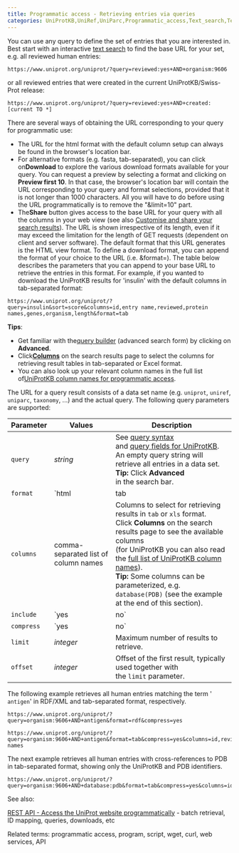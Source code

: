 ```yaml
---
title: Programmatic access - Retrieving entries via queries
categories: UniProtKB,UniRef,UniParc,Programmatic_access,Text_search,Technical,help
---
```


You can use any query to define the set of entries that you are interested in. Best start with an interactive [text search](http://www.uniprot.org/help/text%2Dsearch) to find the base URL for your set, e.g. all reviewed human entries:

```
https://www.uniprot.org/uniprot/?query=reviewed:yes+AND+organism:9606
```

or all reviewed entries that were created in the current UniProtKB/Swiss-Prot release:

```
https://www.uniprot.org/uniprot/?query=reviewed:yes+AND+created:[current TO *]
```

There are several ways of obtaining the URL corresponding to your query for programmatic use:

- The URL for the html format with the default column setup can always be found in the browser's location bar.
- For alternative formats (e.g. fasta, tab-separated), you can click on**Download** to explore the various download formats available for your query. You can request a preview by selecting a format and clicking on **Preview first 10**. In that case, the browser's location bar will contain the URL corresponding to your query and format selections, provided that it is not longer than 1000 characters. All you will have to do before using the URL programmatically is to remove the "&limit=10" part.
- The**Share** button gives access to the base URL for your query with all the columns in your web view (see also [Customise and share your search results](https://insideuniprot.blogspot.com/2015/03/)). The URL is shown irrespective of its length, even if it may exceed the limitation for the length of GET requests (dependent on client and server software). The default format that this URL generates is the HTML view format. To define a download format, you can append the format of your choice to the URL (i.e. &format=). The table below describes the parameters that you can append to your base URL to retrieve the entries in this format. For example, if you wanted to download the UniProtKB results for 'insulin' with the default columns in tab-separated format:

```
https://www.uniprot.org/uniprot/?query=insulin&sort=score&columns=id,entry name,reviewed,protein names,genes,organism,length&format=tab
```

**Tips**:

- Get familiar with the[query builder](http://www.uniprot.org/help/advanced%5Fsearch) (advanced search form) by clicking on **Advanced**.
- Click[**Columns**](http://www.uniprot.org/help/customize) on the search results page to select the columns for retrieving result tables in tab-separated or Excel format.
- You can also look up your relevant column names in the full list of[UniProtKB column names for programmatic access](http://www.uniprot.org/help/uniprotkb%5Fcolumn%5Fnames).

The URL for a query result consists of a data set name (e.g. `uniprot`, `uniref`, `uniparc`, `taxonomy`, ...) and the actual query. The following query parameters are supported:

| Parameter | Values | Description |
| --- | --- | --- |
| `query` | _string_ | See [query syntax](http://www.uniprot.org/help/text-search)<br>and [query fields for UniProtKB](http://www.uniprot.org/help/query-fields).<br>An empty query string will retrieve all entries in a data set. **Tip:** Click **Advanced**<br>in the search bar. |
| `format` | `html | tab | xls | fasta | gff | txt | xml | rdf | list | rss` | Format in which to return results:<br>- `tab` returns data for the selected `columns` in tab-separated format.<br>- `xls` returns data for the selected `columns` for import into Excel.<br>- `fasta` returns sequence data only, where applicable.<br>- `gff` returns sequence annotation, where applicable.<br>- `txt`, `xml` and `rdf` return full entries.<br>- `list` returns a list of identifiers.<br>- `rss` returns an [OpenSearch](http://opensearch.a9.com/) RSS feed.<br>**Tip:** Click `Download` above the list of results. |
| `columns` | comma-separated list of column names | Columns to select for retrieving results in `tab` or `xls` format.<br>Click **Columns** on the search results page to see the available columns<br>(for UniProtKB you can also read the [full list of UniProtKB column names](http://www.uniprot.org/help/uniprotkb_column_names)).<br>**Tip:** Some columns can be parameterized, e.g. `database(PDB)` (see the example at the end of this section). |
| `include` | `yes | no` | Include isoform sequences when the `format` parameter is set to `fasta`.<br>Include description of referenced data when the `format` parameter is set to `rdf`.<br>This parameter is ignored for all other values of the `format` parameter. |
| `compress` | `yes | no` | Return results gzipped. Note that if the client supports HTTP compression,<br>results may be compressed transparently even if this parameter is<br>not set to `yes`. |
| `limit` | _integer_ | Maximum number of results to retrieve. |
| `offset` | _integer_ | Offset of the first result, typically used together with<br>the `limit` parameter. |

The following example retrieves all human entries matching the term ' `antigen`' in RDF/XML and tab-separated format, respectively.

```
https://www.uniprot.org/uniprot/?query=organism:9606+AND+antigen&format=rdf&compress=yes
```

```
https://www.uniprot.org/uniprot/?query=organism:9606+AND+antigen&format=tab&compress=yes&columns=id,reviewed,protein names
```

The next example retrieves all human entries with cross-references to PDB in tab-separated format, showing only the UniProtKB and PDB identifiers.

```
https://www.uniprot.org/uniprot/?query=organism:9606+AND+database:pdb&format=tab&compress=yes&columns=id,database(PDB)
```

See also:

[REST API - Access the UniProt website programmatically](http://www.uniprot.org/help/api) \- batch retrieval, ID mapping, queries, downloads, etc

Related terms: programmatic access, program, script, wget, curl, web services, API